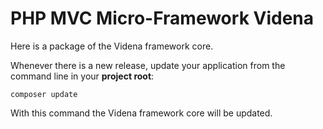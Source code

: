 # PHP MVC Micro-Framework Videna

Here is a package of the Videna framework core. 

Whenever there is a new release, update your application from the command line in your **project root**:
```shell
composer update
```
With this command the Videna framework core will be updated.
